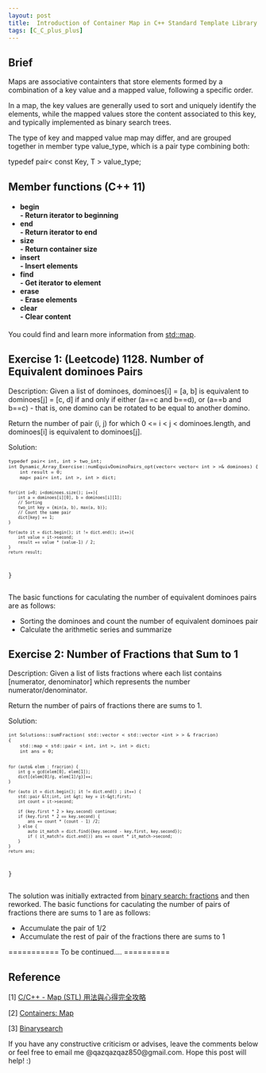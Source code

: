```yaml
---
layout: post
title:  Introduction of Container Map in C++ Standard Template Library (STL) - Updated 2022/01/23
tags: [C_C_plus_plus] 
---
```


## Brief

  Maps are associative containters that store elements formed by a combination of a key value and a mapped value, following a specific order.

  In a map, the key values are generally used to sort and uniquely identify the elements, while the mapped values store the content associated to this key, and typically implemented as binary search trees.

  The type of key and mapped value map may differ, and are grouped together in member type value_type, which is a pair type combining both:

  typedef pair< const Key, T > value_type;

## Member functions (C++ 11)

<h4><ul style="list-style-type:disc">
    <li>begin</li>
    - Return iterator to beginning
    <li>end</li>
    - Return iterator to end
    <li>size</li>
    - Return container size
    <li>insert</li>
    - Insert elements
    <li>find</li>
    - Get iterator to element
    <li>erase</li>
    - Erase elements
    <li>clear</li>
    - Clear content
</ul></h4>

You could find and learn more information from [std::map][map].

## Exercise 1: (Leetcode) 1128. Number of Equivalent dominoes Pairs

Description:
Given a list of dominoes, dominoes[i] = [a, b] is equivalent to dominoes[j] = [c, d] if and only if either (a==c and b==d), or (a==b and b==c) - that is, one domino can be rotated to be equal to another domino.

Return the number of pair (i, j) for which 0 <= i < j < dominoes.length, and dominoes[i] is equivalent to dominoes[j].

Solution:
<div class="language-shell highlighter-rouge"><pre class="highlight"><code class="hljs ruby"><span class="nb" style="font-size: 80%">typedef pair< int, int > two_int;
int Dynamic_Array_Exercise::numEquivDominoPairs_opt(vector< vector< int > >& dominoes) {
	int result = 0;
	map< pair< int, int >, int > dict;

	for(int i=0; i<dominoes.size(); i++){
		int a = dominoes[i][0], b = dominoes[i][1];
		// Sorting
		two_int key = {min(a, b), max(a, b)};
		// Count the same pair
		dict[key] += 1;
	}

	for(auto it = dict.begin(); it != dict.end(); it++){
		int value = it->second;
		result += value * (value-1) / 2;
	}
	return result;
}</span></code></pre></div>

The basic functions for caculating the number of equivalent dominoes pairs are as follows:
- Sorting the dominoes and count the number of equivalent dominoes pair
- Calculate the arithmetic series and summarize

## Exercise 2: Number of Fractions that Sum to 1
Description:
Given a list of lists fractions where each list contains [numerator, denominator] which represents the number numerator/denominator. 

Return the number of pairs of fractions there are sums to 1.

Solution:
<div class="language-shell highlighter-rouge"><pre class="highlight"><code class="hljs ruby"><span class="nb" style="font-size: 80%">int Solutions::sumFraction( std::vector &lt; std::vector &lt;int &gt; &gt; & fracrion)
{
    std::map &lt; std::pair &lt; int, int &gt;, int &gt; dict;
    int ans = 0;

    for (auto& elem : fracrion) {
        int g = gcd(elem[0], elem[1]);
        dict[{elem[0]/g, elem[1]/g}]++;
    }

    for (auto it = dict.begin(); it != dict.end() ; it++) {
        std::pair &lt;int, int &gt; key = it-&gt;first;
        int count = it->second;

        if (key.first * 2 > key.second) continue;
        if (key.first * 2 == key.second) {
            ans += count * (count - 1) /2;
        } else {
            auto it_match = dict.find({key.second - key.first, key.second});
            if ( it_match!= dict.end()) ans += count * it_match->second;  
        }
    }
    return ans;
}</span></code></pre></div>

The solution was initially extracted from [binary search: fractions][fractions] and then reworked. The basic functions for caculating the number of pairs of fractions there are sums to 1 are as follows:
- Accumulate the pair of 1/2
- Accumulate the rest of pair of the fractions there are sums to 1

=========== To be continued…. ==========

## Reference

[1] [C/C++ - Map (STL) 用法與心得完全攻略](https://mropengate.blogspot.com/2015/12/cc-map-stl.html) 

[2] [Containers: Map](http://www.cplusplus.com/reference/map/map/)

[3] [Binarysearch](https://binarysearch.com/problems/Number-of-Fractions-that-Sum-to-1/solutions/5690081)

[fractions]:https://binarysearch.com/problems/Number-of-Fractions-that-Sum-to-1/solutions/5690081 "https://binarysearch.com/problems/Number-of-Fractions-that-Sum-to-1/solutions/5690081"

[map]:https://en.cppreference.com/w/cpp/container/map "https://en.cppreference.com/w/cpp/container/map"

<p>If you have any constructive criticism or advises, leave the comments below or feel free to email me @qazqazqaz850@gmail.com.
Hope this post will help! :)
</p>
